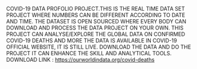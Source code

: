 COVID-19 DATA PROFOLIO PROJECT.THIS IS THE REAL TIME DATA SET PROJECT WHERE NUMBERS CAN BE DIFFERENT ACCORDING TO DATE AND TIME.
THE DATASET IS OPEN SOURCED WHERE EVERY BODY CAN DOWNLOAD AND PROCESS THE DATA PROJECT ON YOUR OWN.
THIS PROJECT CAN ANALYSE/EXPLORE THE GLOBAL DATA ON CONFIRMED COVID-19 DEATHS AND MORE
THE DATA IS AVAILABLE IN COVID-19 OFFICIAL WEBSITE, IT IS STILL LIVE. DOWNLOAD THE DATA AND DO THE PROJECT IT CAN ENHANCE THE SKILL AND ANALYTICAL TOOLS.
DOWNLOAD LINK : https://ourworldindata.org/covid-deaths
